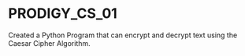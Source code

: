 # PRODIGY_CS_01
Created a Python Program that can encrypt and decrypt text using the Caesar Cipher Algorithm.
